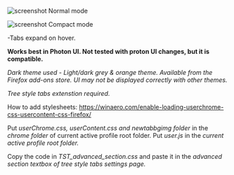 ![screenshot](ss/normal_thintt.jpg) Normal mode

![screenshot](ss/compact_webview.png) Compact mode

-Tabs expand on hover.

**Works best in Photon UI. Not tested with proton UI changes, but it is compatible.**

_Dark theme used - Light/dark grey & orange theme. Available from the Firefox add-ons store._
_UI may not be displayed correctly with other themes._

_Tree style tabs extenstion required._

How to add stylesheets: https://winaero.com/enable-loading-userchrome-css-usercontent-css-firefox/

Put _userChrome.css, userContent.css and newtabbgimg folder_ in the _chrome folder_ of current active profile root folder. Put _user.js_ in the _current active profile root folder._

Copy the code in _TST_advanced_section.css_ and paste it in the _advanced section textbox of tree style tabs settings page._
